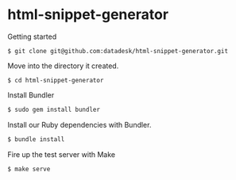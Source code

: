 # html-snippet-generator

Getting started 

```
$ git clone git@github.com:datadesk/html-snippet-generator.git
```

Move into the directory it created.

```
$ cd html-snippet-generator
```

Install Bundler

```bash
$ sudo gem install bundler
```


Install our Ruby dependencies with Bundler.

```bash
$ bundle install
```

Fire up the test server with Make

```bash
$ make serve
```
